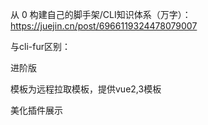 从 0 构建自己的脚手架/CLI知识体系（万字）：
https://juejin.cn/post/6966119324478079007

与cli-fur区别：

进阶版

模板为远程拉取模板，提供vue2,3模板

美化插件展示

